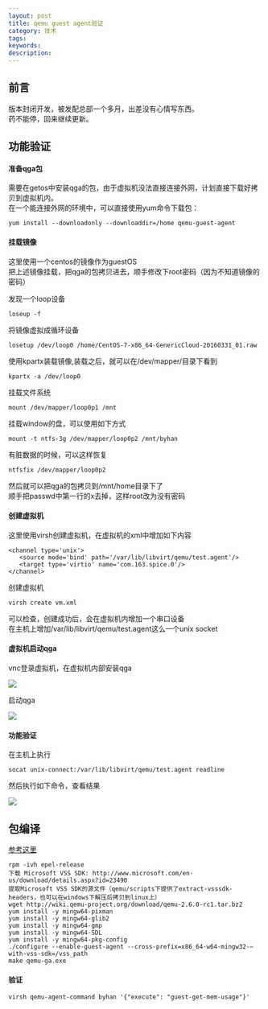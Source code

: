 ```yaml
---
layout: post
title: qemu guest agent验证
category: 技术
tags: 
keywords: 
description: 
---
```


## 前言 ##

版本封闭开发，被发配总部一个多月，出差没有心情写东西。  
药不能停，回来继续更新。

## 功能验证 ##

#### 准备qga包 ####

需要在getos中安装qga的包，由于虚拟机没法直接连接外网，计划直接下载好拷贝到虚拟机内。  
在一个能连接外网的环境中，可以直接使用yum命令下载包：  

    yum install --downloadonly --downloaddir=/home qemu-guest-agent

#### 挂载镜像 ####

这里使用一个centos的镜像作为guestOS  
把上述镜像挂载，把qga的包拷贝进去，顺手修改下root密码（因为不知道镜像的密码）

发现一个loop设备  

    loseup -f

将镜像虚拟成循环设备  

    losetup /dev/loop0 /home/CentOS-7-x86_64-GenericCloud-20160331_01.raw

使用kpartx装载镜像,装载之后，就可以在/dev/mapper/目录下看到  

    kpartx -a /dev/loop0

挂载文件系统  

    mount /dev/mapper/loop0p1 /mnt

挂载window的盘，可以使用如下方式  

    mount -t ntfs-3g /dev/mapper/loop0p2 /mnt/byhan

有脏数据的时候，可以这样恢复  

    ntfsfix /dev/mapper/loop0p2


然后就可以把qga的包拷贝到/mnt/home目录下了  
顺手把passwd中第一行的x去掉，这样root改为没有密码

#### 创建虚拟机 ####

这里使用virsh创建虚拟机，在虚拟机的xml中增加如下内容

    <channel type='unix'>
       <source mode='bind' path='/var/lib/libvirt/qemu/test.agent'/>
       <target type='virtio' name='com.163.spice.0'/>
    </channel>

创建虚拟机  

    virsh create vm.xml

可以检查，创建成功后，会在虚拟机内增加一个串口设备  
在主机上增加/var/lib/libvirt/qemu/test.agent这么一个unix socket  

#### 虚拟机启动qga ####

vnc登录虚拟机，在虚拟机内部安装qga  

![](http://i.imgur.com/yjuGxRp.png)

启动qga  

![](http://i.imgur.com/UrOrPjD.png)

#### 功能验证 ####

在主机上执行

    socat unix-connect:/var/lib/libvirt/qemu/test.agent readline

然后执行如下命令，查看结果 

![](http://i.imgur.com/yJCmQbc.png)

## 包编译 ##

[参考这里](http://zkread.com/article/715388.html)

    rpm -ivh epel-release
    下载 Microsoft VSS SDK: http://www.microsoft.com/en-us/download/details.aspx?id=23490
    提取Microsoft VSS SDK的源文件（qemu/scripts下提供了extract-vsssdk-headers，也可以在windows下解压后拷贝到linux上）
    wget http://wiki.qemu-project.org/download/qemu-2.6.0-rc1.tar.bz2
    yum install -y mingw64-pixman
    yum install -y mingw64-glib2
    yum install -y mingw64-gmp
    yum install -y mingw64-SDL
    yum install -y mingw64-pkg-config
    ./configure --enable-guest-agent --cross-prefix=x86_64-w64-mingw32-–with-vss-sdk=/vss_path
    make qemu-ga.exe

#### 验证 ####

    virsh qemu-agent-command byhan '{"execute": "guest-get-mem-usage"}'